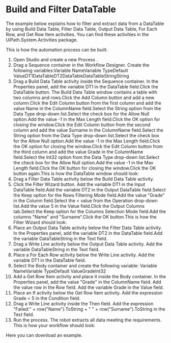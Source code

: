 ﻿# Build and Filter DataTable

The example below explains how to filter and extract data from a DataTable by using Build Data Table, Filter Data Table, Output Data Table, For Each Row, and Get Row Item activities. You can find these activities in the UiPath.System.Activities package.

This is how the automation process can be built:

1. Open Studio and create a new Process .
2. Drag a Sequence container in the Workflow Designer. Create the following variables:Variable NameVariable TypeDefault ValueDT1DataTableDT2DataTableDataTableStringString
3. Drag a Build Data Table activity inside the Sequence container. In the Properties panel, add the variable DT1 in the DataTable field.Click the DataTable button. The Build Data Table window contains a table with two columns and rows.Click the Add Column button and add a new column.Click the Edit Column button from the first column and add the value Name in the ColumnName field.Select the String option from the Data Type drop-down list.Select the check box for the Allow Null option.Add the value -1 in the Max Length field.Click the OK option for closing the window.Click the Edit Column button from the second column and add the value Surname in the ColumnName field.Select the String option from the Data Type drop-down list.Select the check box for the Allow Null option.Add the value -1 in the Max Length field.Click the OK option for closing the window.Click the Edit Column button from the third column and add the value Grade in the ColumnName field.Select the Int32 option from the Data Type drop-down list.Select the check box for the Allow Null option.Add the value -1 in the Max Length field.Click the OK button for closing the window.Click the OK button again.This is how the DataTable window should look:
4. Drag a Filter Data Table activity below the Build Data Table activity.
5. Click the Filter Wizard button. Add the variable DT1 in the Input DataTable field.Add the variable DT2 in the Output DataTable field.Select the Keep option for the Rows Filtering Mode field.Add the value "Grade" in the Column field.Select the < value from the Operation drop-down list.Add the value 5 in the Value field.Click the Output Columns tab.Select the Keep option for the Columns Selection Mode field.Add the columns "Name" and "Surname".Click the OK button.This is how the Filter Wizard should look:
6. Place an Output Data Table activity below the Filter Data Table activity. In the Properties panel, add the variable DT2 in the DataTable field.Add the variable DataTableString in the Text field.
7. Drag a Write Line activity below the Output Data Table activity. Add the variable DataTableString in the Text field.
8. Place a For Each Row activity below the Write Line activity. Add the variable DT1 in the DataTable field.
9. Select the Body container and create the following variable: Variable NameVariable TypeDefault ValueGradeInt32
10. Add a Get Row Item activity and place it inside the Body container. In the Properties panel, add the value "Grade" in the ColumnName field.
Add the value row in the Row field.
Add the variable Grade in the Value field.
11. Place an If activity below the Get Row Item activity. Add the expression Grade < 5 in the Condition field.
12. Drag a Write Line activity inside the Then field. Add the expression "Failed:" + row("Name").ToString + " " + row("Surname").ToString in the Text field.
13. Run the process. The robot extracts all data meeting the requirements. This is how your workflow should look:

Here you can download an example.
